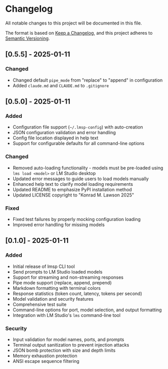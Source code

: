 # Changelog

All notable changes to this project will be documented in this file.

The format is based on [Keep a Changelog](https://keepachangelog.com/en/1.0.0/),
and this project adheres to [Semantic Versioning](https://semver.org/spec/v2.0.0.html).

## [0.5.5] - 2025-01-11

### Changed
- Changed default `pipe_mode` from "replace" to "append" in configuration
- Added `claude.md` and `CLAUDE.md` to `.gitignore`

## [0.5.0] - 2025-01-11

### Added
- Configuration file support (`~/.lmsp-config`) with auto-creation
- JSON configuration validation and error handling
- Config file location displayed in help text
- Support for configurable defaults for all command-line options

### Changed
- Removed auto-loading functionality - models must be pre-loaded using `lms load <model>` or LM Studio desktop
- Updated error messages to guide users to load models manually
- Enhanced help text to clarify model loading requirements
- Updated README to emphasize PyPI installation method
- Updated LICENSE copyright to "Konrad M. Lawson 2025"

### Fixed
- Fixed test failures by properly mocking configuration loading
- Improved error handling for missing models

## [0.1.0] - 2025-01-11

### Added
- Initial release of lmsp CLI tool
- Send prompts to LM Studio loaded models
- Support for streaming and non-streaming responses
- Pipe mode support (replace, append, prepend)
- Markdown formatting with terminal colors
- Response statistics (token count, latency, tokens per second)
- Model validation and security features
- Comprehensive test suite
- Command-line options for port, model selection, and output formatting
- Integration with LM Studio's `lms` command-line tool

### Security
- Input validation for model names, ports, and prompts
- Terminal output sanitization to prevent injection attacks
- JSON bomb protection with size and depth limits
- Memory exhaustion protection
- ANSI escape sequence filtering